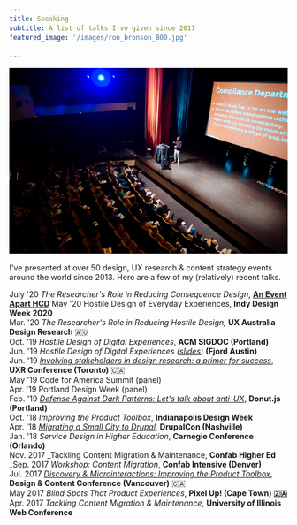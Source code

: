 ```yaml
---
title: Speaking
subtitle: A list of talks I've given since 2017
featured_image: '/images/ron_bronson_800.jpg'

---
```

![](/images/ron_bronson_800.jpg)

I've presented at over 50 design, UX research & content strategy events around the world since 2013. Here are a few of my (relatively) recent talks. 

July '20 _The Researcher's Role in Reducing Consequence Design_, [**An Event Apart HCD**](https://aneventapart.com/event/online-0720#s24059)
May '20 Hostile Design of Everyday Experiences, **Indy Design Week 2020**  
Mar. '20 _The Researcher's Role in Reducing Hostile Design,_ **UX Australia Design Research** 🇦🇺  
Oct. '19 _Hostile Design of Digital Experiences_, **ACM SIGDOC (Portland)**  
Jun. '19 _Hostile Design of Digital Experiences (_[_slides_](https://speakerdex.co/ronbronson/hostile-design-of-digital-experiences-f6054e73)_)_ **(Fjord Austin)**  
Jun. '19 [_Involving stakeholders in design research: a primer for success_](http://uxrconference.com/ron-bronson.html), **UXR Conference (Toronto)** 🇨🇦  
May '19 Code for America Summit (panel)  
Apr. '19 Portland Design Week (panel)  
Feb. '19 [_Defense Against Dark Patterns: Let's talk about anti-UX_](https://youtu.be/3nLretWklAo), **Donut.js (Portland)**  
Oct. '18 _Improving the Product Toolbox_, **Indianapolis Design Week**  
Apr. '18 [_Migrating a Small City to Drupal_](https://www.youtube.com/watch?v=REUJCWpFOcI), **DrupalCon (Nashville)**  
Jan. '18 _Service Design in Higher Education_, **Carnegie Conference (Orlando)**  
Nov. 2017 _Tackling Content Migration & Maintenance, **Confab Higher Ed**  
_Sep. 2017 _Workshop: Content Migration_, **Confab Intensive (Denver)**  
Jul. 2017 [_Discovery & Microinteractions: Improving the Product Toolbox_](https://vimeo.com/228911684), **Design & Content Conference (Vancouver)** 🇨🇦  
May 2017 _Blind Spots That Product Experiences_, **Pixel Up! (Cape Town) 🇿🇦**  
Apr. 2017 _Tackling Content Migration & Maintenance_, **University of Illinois Web Conference**